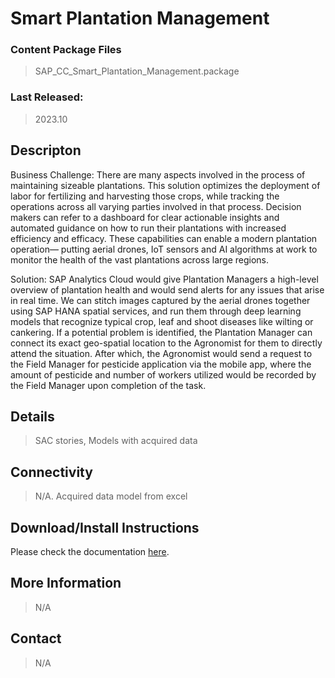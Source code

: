 # Smart Plantation Management

### Content Package Files
> SAP_CC_Smart_Plantation_Management.package

### Last Released:
> 2023.10

## Descripton
> 
Business Challenge:
There are many aspects involved in the process of maintaining sizeable plantations. This solution optimizes the deployment of labor for fertilizing and harvesting those crops, while tracking the operations across all varying parties involved in that process. Decision makers can refer to a dashboard for clear actionable insights and automated guidance on how to run their plantations with increased efficiency and efficacy. These capabilities can enable a modern plantation operation— putting aerial drones, IoT sensors and AI algorithms at work to monitor the health of the vast plantations across large regions.

Solution:
SAP Analytics Cloud would give Plantation Managers a high-level overview of plantation health and would send alerts for any issues that arise in real time. We can stitch images captured by the aerial drones together using SAP HANA spatial services, and run them through deep learning models that recognize typical crop, leaf and shoot diseases like wilting or cankering. If a potential problem is identified, the Plantation Manager can connect its exact geo-spatial location to the Agronomist for them to directly attend the situation. After which, the Agronomist would send a request to the Field Manager for pesticide application via the mobile app, where the amount of pesticide and number of workers utilized would be recorded by the Field Manager upon completion of the task.

## Details
> SAC stories, Models with acquired data

## Connectivity
> N/A. Acquired data model from excel

## Download/Install Instructions
Please check the documentation [here](https://help.sap.com/docs/SAP_ANALYTICS_CLOUD/42093f14b43c485fbe3adbbe81eff6c8/7fa519b44ed842588c367ec105d3e4f6.html).


## More Information
> N/A

## Contact
> N/A
